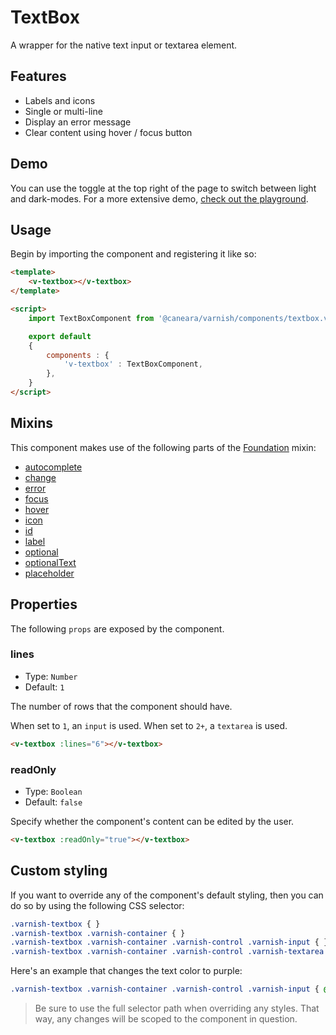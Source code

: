 # TextBox

A wrapper for the native text input or textarea element.

## Features

* Labels and icons
* Single or multi-line
* Display an error message
* Clear content using hover / focus button

## Demo

You can use the toggle at the top right of the page to switch between light and dark-modes. For a more extensive demo, [check out the playground](/playgrounds/textbox/index).

<!-- Setup -->
<script setup>
    import { ref } from 'vue';
    import TextBoxComponent from '../../src/components/textbox.vue';

    let content = ref("Opportunities don't happen, you create them...");
</script>

<!-- Demo -->
<div class="bg-gray-100 dark:bg-black flex justify-center gap-x-3 rounded-md p-6 mt-8">
    <ClientOnly>
        <TextBoxComponent icon="fas fa-user" label="Write something insightful" v-model="content"></TextBoxComponent>
    </ClientOnly>
</div>

## Usage

Begin by importing the component and registering it like so:

```html
<template>
    <v-textbox></v-textbox>
</template>

<script>
    import TextBoxComponent from '@caneara/varnish/components/textbox.vue';

    export default
    {
        components : {
            'v-textbox' : TextBoxComponent,
        },
    }
</script>
```

## Mixins

This component makes use of the following parts of the [Foundation](/pages/foundation) mixin:

* [autocomplete](/pages/foundation#autocomplete)
* [change](/pages/foundation#change)
* [error](/pages/foundation#error)
* [focus](/pages/foundation#focus)
* [hover](/pages/foundation#hover)
* [icon](/pages/foundation#icon)
* [id](/pages/foundation#id)
* [label](/pages/foundation#label)
* [optional](/pages/foundation#optional)
* [optionalText](/pages/foundation#optionalText)
* [placeholder](/pages/foundation#placeholder)

## Properties

The following `props` are exposed by the component.

### lines

- Type: `Number`
- Default: `1`

The number of rows that the component should have.

When set to `1`, an `input` is used. When set to `2+`, a `textarea` is used.

```html
<v-textbox :lines="6"></v-textbox>
```

### readOnly

- Type: `Boolean`
- Default: `false`

Specify whether the component's content can be edited by the user.

```html
<v-textbox :readOnly="true"></v-textbox>
```

## Custom styling

If you want to override any of the component's default styling, then you can do so by using the following CSS selector:

```css
.varnish-textbox { }
.varnish-textbox .varnish-container { }
.varnish-textbox .varnish-container .varnish-control .varnish-input { }
.varnish-textbox .varnish-container .varnish-control .varnish-textarea { }
```

Here's an example that changes the text color to purple:

```css
.varnish-textbox .varnish-container .varnish-control .varnish-input { @apply text-purple-700 dark:text-purple-400 }
```

> Be sure to use the full selector path when overriding any styles. That way, any changes will be scoped to the component in question.